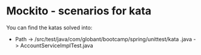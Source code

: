 # Mockito - scenarios for kata

You can find the katas solved into:

* Path -> /src/test/java/com/globant/bootcamp/spring/unittest/kata
.java -> AccountServiceImplTest.java


